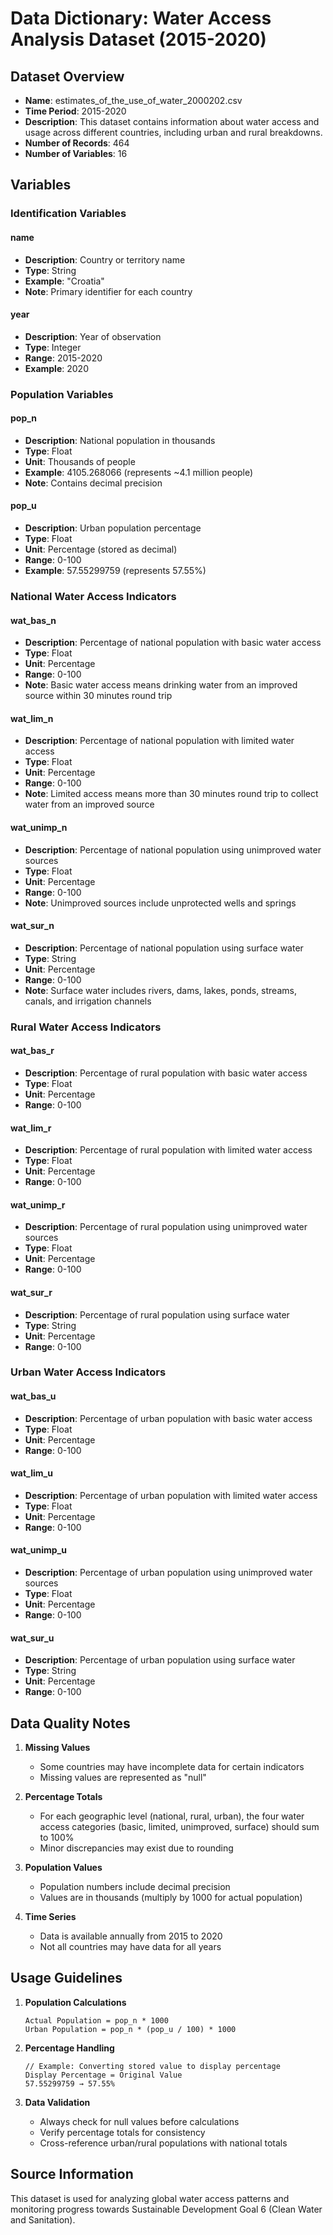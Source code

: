 # Data Dictionary: Water Access Analysis Dataset (2015-2020)

## Dataset Overview
- **Name**: estimates_of_the_use_of_water_2000202.csv
- **Time Period**: 2015-2020
- **Description**: This dataset contains information about water access and usage across different countries, including urban and rural breakdowns.
- **Number of Records**: 464
- **Number of Variables**: 16

## Variables

### Identification Variables

#### name
- **Description**: Country or territory name
- **Type**: String
- **Example**: "Croatia"
- **Note**: Primary identifier for each country

#### year
- **Description**: Year of observation
- **Type**: Integer
- **Range**: 2015-2020
- **Example**: 2020

### Population Variables

#### pop_n
- **Description**: National population in thousands
- **Type**: Float
- **Unit**: Thousands of people
- **Example**: 4105.268066 (represents ~4.1 million people)
- **Note**: Contains decimal precision

#### pop_u
- **Description**: Urban population percentage
- **Type**: Float
- **Unit**: Percentage (stored as decimal)
- **Range**: 0-100
- **Example**: 57.55299759 (represents 57.55%)

### National Water Access Indicators

#### wat_bas_n
- **Description**: Percentage of national population with basic water access
- **Type**: Float
- **Unit**: Percentage
- **Range**: 0-100
- **Note**: Basic water access means drinking water from an improved source within 30 minutes round trip

#### wat_lim_n
- **Description**: Percentage of national population with limited water access
- **Type**: Float
- **Unit**: Percentage
- **Range**: 0-100
- **Note**: Limited access means more than 30 minutes round trip to collect water from an improved source

#### wat_unimp_n
- **Description**: Percentage of national population using unimproved water sources
- **Type**: Float
- **Unit**: Percentage
- **Range**: 0-100
- **Note**: Unimproved sources include unprotected wells and springs

#### wat_sur_n
- **Description**: Percentage of national population using surface water
- **Type**: String
- **Unit**: Percentage
- **Range**: 0-100
- **Note**: Surface water includes rivers, dams, lakes, ponds, streams, canals, and irrigation channels

### Rural Water Access Indicators

#### wat_bas_r
- **Description**: Percentage of rural population with basic water access
- **Type**: Float
- **Unit**: Percentage
- **Range**: 0-100

#### wat_lim_r
- **Description**: Percentage of rural population with limited water access
- **Type**: Float
- **Unit**: Percentage
- **Range**: 0-100

#### wat_unimp_r
- **Description**: Percentage of rural population using unimproved water sources
- **Type**: Float
- **Unit**: Percentage
- **Range**: 0-100

#### wat_sur_r
- **Description**: Percentage of rural population using surface water
- **Type**: String
- **Unit**: Percentage
- **Range**: 0-100

### Urban Water Access Indicators

#### wat_bas_u
- **Description**: Percentage of urban population with basic water access
- **Type**: Float
- **Unit**: Percentage
- **Range**: 0-100

#### wat_lim_u
- **Description**: Percentage of urban population with limited water access
- **Type**: Float
- **Unit**: Percentage
- **Range**: 0-100

#### wat_unimp_u
- **Description**: Percentage of urban population using unimproved water sources
- **Type**: Float
- **Unit**: Percentage
- **Range**: 0-100

#### wat_sur_u
- **Description**: Percentage of urban population using surface water
- **Type**: String
- **Unit**: Percentage
- **Range**: 0-100

## Data Quality Notes

1. **Missing Values**
   - Some countries may have incomplete data for certain indicators
   - Missing values are represented as "null"

2. **Percentage Totals**
   - For each geographic level (national, rural, urban), the four water access categories (basic, limited, unimproved, surface) should sum to 100%
   - Minor discrepancies may exist due to rounding

3. **Population Values**
   - Population numbers include decimal precision
   - Values are in thousands (multiply by 1000 for actual population)

4. **Time Series**
   - Data is available annually from 2015 to 2020
   - Not all countries may have data for all years

## Usage Guidelines

1. **Population Calculations**
   ```
   Actual Population = pop_n * 1000
   Urban Population = pop_n * (pop_u / 100) * 1000
   ```

2. **Percentage Handling**
   ```
   // Example: Converting stored value to display percentage
   Display Percentage = Original Value
   57.55299759 → 57.55%
   ```

3. **Data Validation**
   - Always check for null values before calculations
   - Verify percentage totals for consistency
   - Cross-reference urban/rural populations with national totals

## Source Information
This dataset is used for analyzing global water access patterns and monitoring progress towards Sustainable Development Goal 6 (Clean Water and Sanitation).